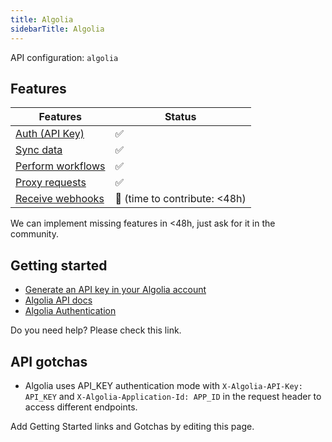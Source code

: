 ```yaml
---
title: Algolia
sidebarTitle: Algolia
---
```


API configuration: `algolia`

## Features

| Features | Status |
| - | - |
| [Auth (API Key)](/integrate/guides/authorize-an-api) | ✅ |
| [Sync data](https://terapi.gitbook.io/terapi-api-explorer/integrate/guides/sync-data-from-an-api) | ✅ |
| [Perform workflows](https://terapi.gitbook.io/terapi-api-explorer/integrate/guides/perform-workflows-with-an-api) | ✅ |
| [Proxy requests](https://terapi.gitbook.io/terapi-api-explorer/integrate/guides/proxy-requests-to-an-api) | ✅ |
| [Receive webhooks](https://terapi.gitbook.io/terapi-api-explorer/integrate/guides/receive-webhooks-from-an-api) | 🚫 (time to contribute: &lt;48h) |

We can implement missing features in &lt;48h, just ask for it in the community.

## Getting started

-   [Generate an API key in your Algolia account](https://www.algolia.com/doc/guides/security/api-keys/#create-and-manage-your-api-keys)
-   [Algolia API docs](https://www.algolia.com/doc/rest-api/search)
-   [Algolia Authentication](https://www.algolia.com/doc/rest-api/search/#authentication)

Do you need help? Please check this link.

## API gotchas

- Algolia uses API_KEY authentication mode with `X-Algolia-API-Key: API_KEY` and `X-Algolia-Application-Id: APP_ID` in the request header to access different endpoints.

Add Getting Started links and Gotchas by editing this page.

